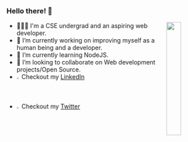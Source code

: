 ### Hello there! 👋
  <img src="https://user-images.githubusercontent.com/83535756/203066276-6c07e80c-3706-4ff6-8f20-9ac288d6fe32.jpg" width="26%" height="26%" mg align="right">

- 👨🏻‍💻 I'm a CSE undergrad and an aspiring web developer.
- 🔭 I’m currently working on improving myself as a human being and a developer.
- 🌱 I’m currently learning NodeJS.
- 👯 I’m looking to collaborate on Web development projects/Open Source.
- <img src = "https://user-images.githubusercontent.com/83535756/203073299-8eb888d6-a7a8-4206-99d0-8066e84db0ad.png" width="1.5%" height="1.5%"/>  Checkout my [LinkedIn](https://www.linkedin.com/in/harsh-palkar-566966222/)
- <img src="https://user-images.githubusercontent.com/68462593/203071392-35236d38-a44e-41f0-934b-c2cdb5ff2c8e.png" width="1.5%" height="1.5%" target="_blank"/> Checkout my  [Twitter](https://twitter.com/harshhwho)


<!-- 
**harshpalkar/harshpalkar** is a ✨ _special_ ✨ repository because its `README.md` (this file) appears on your GitHub profile. -->

<!-- Here are some ideas to get you started:

- 🔭 I’m currently working on ...
- 🌱 I’m currently learning ...
- 👯 I’m looking to collaborate on ...
- 🤔 I’m looking for help with ...
- 💬 Ask me about ...
- 📫 How to reach me: ...
- 😄 Pronouns: ...
- ⚡ Fun fact: ...
 -->
